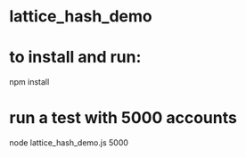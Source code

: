 # lattice_hash_demo

# to install and run:

npm install

# run a test with 5000 accounts

node lattice_hash_demo.js 5000
